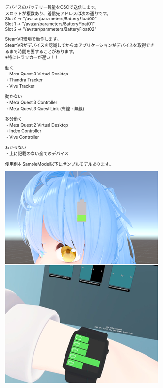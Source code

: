 デバイスのバッテリー残量をOSCで送信します。
<br>
スロットが複数あり、送信先アドレスは次の通りです。
<br>
Slot 0 -> "/avatar/parameters/BatteryFloat00"
<br>
Slot 1 -> "/avatar/parameters/BatteryFloat01"
<br>
Slot 2 -> "/avatar/parameters/BatteryFloat02"
<br>


SteamVR環境で動作します。
<br>
SteamVRがデバイスを認識してから本アプリケーションがデバイスを取得できるまで時間を要することがあります。
<br>
※特にトラッカーが遅い！！
<br>

動く
<br>
・Meta Quest 3 Virtual Desktop 
<br>
・Thundra Tracker
<br>
・Vive Tracker

動かない
<br>
・Meta Quest 3 Controller
<br>
・Meta Quest 3 Quest Link (有線・無線)

多分動く
<br>
・Meta Quest 2 Virtual Desktop
<br>
・Index Controller
<br>
・Vive Controller

わからない
<br>
・上に記載のない全てのデバイス

使用例↓ SampleModel以下にサンプルモデルあります。

![SampleImage](image/SampleImage.png)
![SampleImage](image/SampleImage_02.png)
